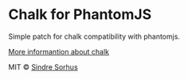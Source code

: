 # Chalk for PhantomJS 

Simple patch for chalk compatibility with phantomjs.

[More informantion about chalk](https://github.com/chalk/chalk)

MIT © [Sindre Sorhus](https://sindresorhus.com)
